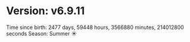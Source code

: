 # Version: v6.9.11
Time since birth: 2477 days, 59448 hours, 3566880 minutes, 214012800 seconds
Season: Summer ☀️
